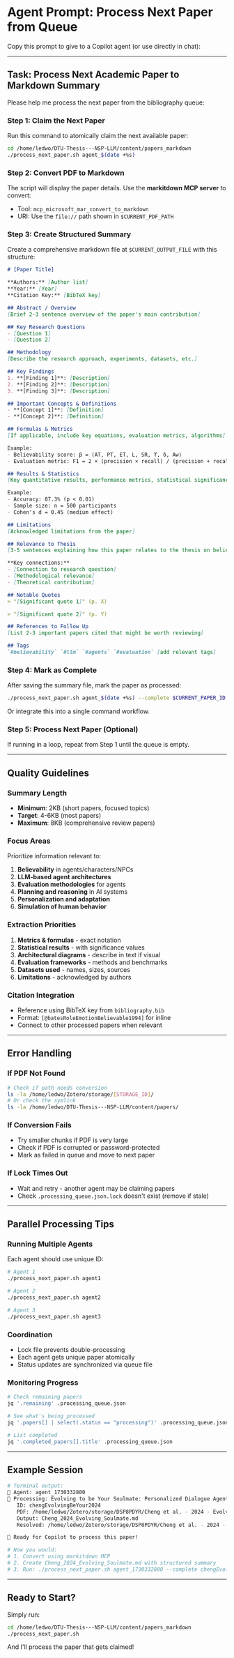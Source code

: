 # Agent Prompt: Process Next Paper from Queue

Copy this prompt to give to a Copilot agent (or use directly in chat):

---

## Task: Process Next Academic Paper to Markdown Summary

Please help me process the next paper from the bibliography queue:

### Step 1: Claim the Next Paper
Run this command to atomically claim the next available paper:
```bash
cd /home/ledwo/DTU-Thesis---NSP-LLM/content/papers_markdown
./process_next_paper.sh agent_$(date +%s)
```

### Step 2: Convert PDF to Markdown
The script will display the paper details. Use the **markitdown MCP server** to convert:
- Tool: `mcp_microsoft_mar_convert_to_markdown`
- URI: Use the `file://` path shown in `$CURRENT_PDF_PATH`

### Step 3: Create Structured Summary
Create a comprehensive markdown file at `$CURRENT_OUTPUT_FILE` with this structure:

```markdown
# [Paper Title]

**Authors:** [Author list]
**Year:** [Year]
**Citation Key:** [BibTeX key]

## Abstract / Overview
[Brief 2-3 sentence overview of the paper's main contribution]

## Key Research Questions
- [Question 1]
- [Question 2]

## Methodology
[Describe the research approach, experiments, datasets, etc.]

## Key Findings
1. **[Finding 1]**: [Description]
2. **[Finding 2]**: [Description]
3. **[Finding 3]**: [Description]

## Important Concepts & Definitions
- **[Concept 1]**: [Definition]
- **[Concept 2]**: [Definition]

## Formulas & Metrics
[If applicable, include key equations, evaluation metrics, algorithms]

Example:
- Believability score: β = ⟨AT, PT, ET, L, SR, ϒ, δ, Aw⟩
- Evaluation metric: F1 = 2 × (precision × recall) / (precision + recall)

## Results & Statistics
[Key quantitative results, performance metrics, statistical significance]

Example:
- Accuracy: 87.3% (p < 0.01)
- Sample size: n = 500 participants
- Cohen's d = 0.45 (medium effect)

## Limitations
[Acknowledged limitations from the paper]

## Relevance to Thesis
[3-5 sentences explaining how this paper relates to the thesis on believable agents and LLMs]

**Key connections:**
- [Connection to research question]
- [Methodological relevance]
- [Theoretical contribution]

## Notable Quotes
> "[Significant quote 1]" (p. X)

> "[Significant quote 2]" (p. Y)

## References to Follow Up
[List 2-3 important papers cited that might be worth reviewing]

## Tags
`#believability` `#llm` `#agents` `#evaluation` [add relevant tags]
```

### Step 4: Mark as Complete
After saving the summary file, mark the paper as processed:
```bash
./process_next_paper.sh agent_$(date +%s) --complete $CURRENT_PAPER_ID
```

Or integrate this into a single command workflow.

### Step 5: Process Next Paper (Optional)
If running in a loop, repeat from Step 1 until the queue is empty.

---

## Quality Guidelines

### Summary Length
- **Minimum**: 2KB (short papers, focused topics)
- **Target**: 4-6KB (most papers)
- **Maximum**: 8KB (comprehensive review papers)

### Focus Areas
Prioritize information relevant to:
1. **Believability** in agents/characters/NPCs
2. **LLM-based agent architectures**
3. **Evaluation methodologies** for agents
4. **Planning and reasoning** in AI systems
5. **Personalization and adaptation**
6. **Simulation of human behavior**

### Extraction Priorities
1. **Metrics & formulas** - exact notation
2. **Statistical results** - with significance values
3. **Architectural diagrams** - describe in text if visual
4. **Evaluation frameworks** - methods and benchmarks
5. **Datasets used** - names, sizes, sources
6. **Limitations** - acknowledged by authors

### Citation Integration
- Reference using BibTeX key from `bibliography.bib`
- Format: `[@batesRoleEmotionBelievable1994]` for inline
- Connect to other processed papers when relevant

---

## Error Handling

### If PDF Not Found
```bash
# Check if path needs conversion
ls -la /home/ledwo/Zotero/storage/[STORAGE_ID]/
# Or check the symlink
ls -la /home/ledwo/DTU-Thesis---NSP-LLM/content/papers/
```

### If Conversion Fails
- Try smaller chunks if PDF is very large
- Check if PDF is corrupted or password-protected
- Mark as failed in queue and move to next paper

### If Lock Times Out
- Wait and retry - another agent may be claiming papers
- Check `.processing_queue.json.lock` doesn't exist (remove if stale)

---

## Parallel Processing Tips

### Running Multiple Agents
Each agent should use unique ID:
```bash
# Agent 1
./process_next_paper.sh agent1

# Agent 2  
./process_next_paper.sh agent2

# Agent 3
./process_next_paper.sh agent3
```

### Coordination
- Lock file prevents double-processing
- Each agent gets unique paper atomically
- Status updates are synchronized via queue file

### Monitoring Progress
```bash
# Check remaining papers
jq '.remaining' .processing_queue.json

# See what's being processed
jq '.papers[] | select(.status == "processing")' .processing_queue.json

# List completed
jq '.completed_papers[].title' .processing_queue.json
```

---

## Example Session

```bash
# Terminal output:
🤖 Agent: agent_1730332800
📄 Processing: Evolving to be Your Soulmate: Personalized Dialogue Agents with Dynamically Adapted Personas
   ID: chengEvolvingBeYour2024
   PDF: /home/ledwo/Zotero/storage/DSP8PDYR/Cheng et al. - 2024 - Evolving to be Your Soulmate.pdf
   Output: Cheng_2024_Evolving_Soulmate.md
   Resolved: /home/ledwo/Zotero/storage/DSP8PDYR/Cheng et al. - 2024 - Evolving to be Your Soulmate.pdf

🚀 Ready for Copilot to process this paper!

# Now you would:
# 1. Convert using markitdown MCP
# 2. Create Cheng_2024_Evolving_Soulmate.md with structured summary
# 3. Run: ./process_next_paper.sh agent_1730332800 --complete chengEvolvingBeYour2024
```

---

## Ready to Start?

Simply run:
```bash
cd /home/ledwo/DTU-Thesis---NSP-LLM/content/papers_markdown
./process_next_paper.sh
```

And I'll process the paper that gets claimed!
